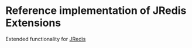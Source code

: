 # Reference implementation of JRedis Extensions

Extended functionality for [JRedis]

[JRedis]: http://github.com/alphazero/jredis
